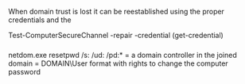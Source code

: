 When domain trust is lost it can be reestablished using the proper credentials and the 


Test-ComputerSecureChannel -repair -credential (get-credential)


###

netdom.exe resetpwd /s:<server> /ud:<user> /pd:*
<server> = a domain controller in the joined domain
<user> = DOMAIN\User format with rights to change the computer password
